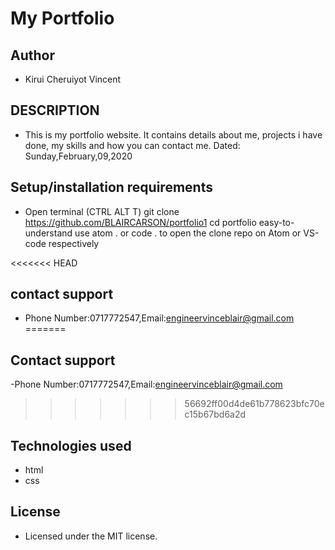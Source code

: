 # My Portfolio

## Author

- Kirui Cheruiyot Vincent

## DESCRIPTION

- This is my portfolio website. It contains details about me, projects i have done, my skills and how you can contact me. Dated: Sunday,February,09,2020

## Setup/installation requirements

- Open terminal (CTRL ALT T) git clone https://github.com/BLAIRCARSON/portfolio1 cd portfolio easy-to-understand use atom . or code . to open the clone repo on Atom or VS-code respectively


<<<<<<< HEAD
## contact support
- Phone Number:0717772547,Email:engineervinceblair@gmail.com
=======
## Contact support
-Phone Number:0717772547,Email:engineervinceblair@gmail.com
>>>>>>> 56692ff00d4de61b778623bfc70ec15b67bd6a2d


## Technologies used

- html
- css

## License

- Licensed under the MIT license.

